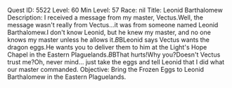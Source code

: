 Quest ID: 5522
Level: 60
Min Level: 57
Race: nil
Title: Leonid Barthalomew
Description: I received a message from my master, Vectus.Well, the message wasn't really from Vectus...it was from someone named Leonid Barthalomew.I don't know Leonid, but he knew my master, and no one knows my master unless he allows it.$B$BLeonid says Vectus wants the dragon eggs.He wants you to deliver them to him at the Light's Hope Chapel in the Eastern Plaguelands.$B$BThat hurts!Why you?Doesn't Vectus trust me?Oh, never mind... just take the eggs and tell Leonid that I did what our master commanded.
Objective: Bring the Frozen Eggs to Leonid Barthalomew in the Eastern Plaguelands.
